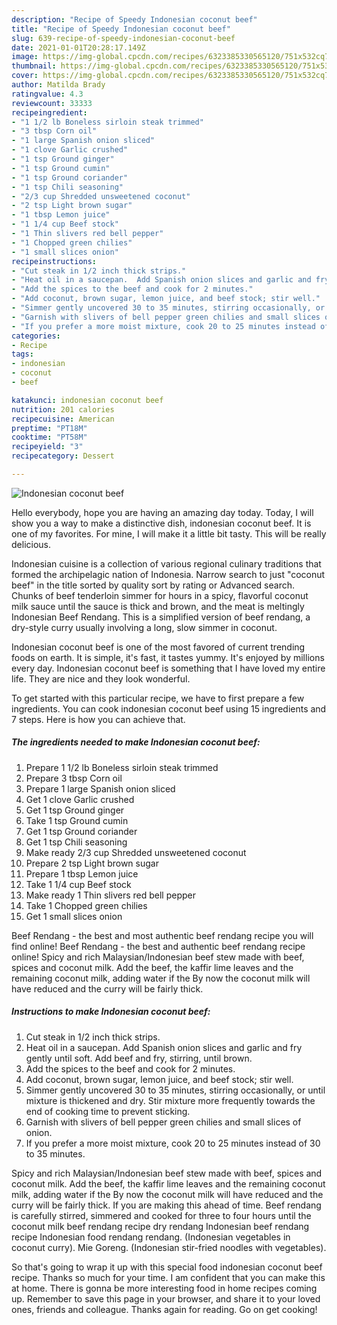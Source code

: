 ```yaml
---
description: "Recipe of Speedy Indonesian coconut beef"
title: "Recipe of Speedy Indonesian coconut beef"
slug: 639-recipe-of-speedy-indonesian-coconut-beef
date: 2021-01-01T20:28:17.149Z
image: https://img-global.cpcdn.com/recipes/6323385330565120/751x532cq70/indonesian-coconut-beef-recipe-main-photo.jpg
thumbnail: https://img-global.cpcdn.com/recipes/6323385330565120/751x532cq70/indonesian-coconut-beef-recipe-main-photo.jpg
cover: https://img-global.cpcdn.com/recipes/6323385330565120/751x532cq70/indonesian-coconut-beef-recipe-main-photo.jpg
author: Matilda Brady
ratingvalue: 4.3
reviewcount: 33333
recipeingredient:
- "1 1/2 lb Boneless sirloin steak trimmed"
- "3 tbsp Corn oil"
- "1 large Spanish onion sliced"
- "1 clove Garlic crushed"
- "1 tsp Ground ginger"
- "1 tsp Ground cumin"
- "1 tsp Ground coriander"
- "1 tsp Chili seasoning"
- "2/3 cup Shredded unsweetened coconut"
- "2 tsp Light brown sugar"
- "1 tbsp Lemon juice"
- "1 1/4 cup Beef stock"
- "1 Thin slivers red bell pepper"
- "1 Chopped green chilies"
- "1 small slices onion"
recipeinstructions:
- "Cut steak in 1/2 inch thick strips."
- "Heat oil in a saucepan.  Add Spanish onion slices and garlic and fry gently until soft.  Add beef and fry, stirring, until brown."
- "Add the spices to the beef and cook for 2 minutes."
- "Add coconut, brown sugar, lemon juice, and beef stock; stir well."
- "Simmer gently uncovered 30 to 35 minutes, stirring occasionally, or until mixture is thickened and dry.  Stir mixture more frequently towards the end of cooking time to prevent sticking."
- "Garnish with slivers of bell pepper green chilies and small slices of onion."
- "If you prefer a more moist mixture, cook 20 to 25 minutes instead of 30 to 35 minutes."
categories:
- Recipe
tags:
- indonesian
- coconut
- beef

katakunci: indonesian coconut beef 
nutrition: 201 calories
recipecuisine: American
preptime: "PT18M"
cooktime: "PT58M"
recipeyield: "3"
recipecategory: Dessert

---
```



![Indonesian coconut beef](https://img-global.cpcdn.com/recipes/6323385330565120/751x532cq70/indonesian-coconut-beef-recipe-main-photo.jpg)

Hello everybody, hope you are having an amazing day today. Today, I will show you a way to make a distinctive dish, indonesian coconut beef. It is one of my favorites. For mine, I will make it a little bit tasty. This will be really delicious.

Indonesian cuisine is a collection of various regional culinary traditions that formed the archipelagic nation of Indonesia. Narrow search to just &#34;coconut beef&#34; in the title sorted by quality sort by rating or Advanced search. Chunks of beef tenderloin simmer for hours in a spicy, flavorful coconut milk sauce until the sauce is thick and brown, and the meat is meltingly Indonesian Beef Rendang. This is a simplified version of beef rendang, a dry-style curry usually involving a long, slow simmer in coconut.

Indonesian coconut beef is one of the most favored of current trending foods on earth. It is simple, it's fast, it tastes yummy. It's enjoyed by millions every day. Indonesian coconut beef is something that I have loved my entire life. They are nice and they look wonderful.


To get started with this particular recipe, we have to first prepare a few ingredients. You can cook indonesian coconut beef using 15 ingredients and 7 steps. Here is how you can achieve that.

<!--inarticleads1-->

##### The ingredients needed to make Indonesian coconut beef:

1. Prepare 1 1/2 lb Boneless sirloin steak trimmed
1. Prepare 3 tbsp Corn oil
1. Prepare 1 large Spanish onion sliced
1. Get 1 clove Garlic crushed
1. Get 1 tsp Ground ginger
1. Take 1 tsp Ground cumin
1. Get 1 tsp Ground coriander
1. Get 1 tsp Chili seasoning
1. Make ready 2/3 cup Shredded unsweetened coconut
1. Prepare 2 tsp Light brown sugar
1. Prepare 1 tbsp Lemon juice
1. Take 1 1/4 cup Beef stock
1. Make ready 1 Thin slivers red bell pepper
1. Take 1 Chopped green chilies
1. Get 1 small slices onion


Beef Rendang - the best and most authentic beef rendang recipe you will find online! Beef Rendang - the best and authentic beef rendang recipe online! Spicy and rich Malaysian/Indonesian beef stew made with beef, spices and coconut milk. Add the beef, the kaffir lime leaves and the remaining coconut milk, adding water if the By now the coconut milk will have reduced and the curry will be fairly thick. 

<!--inarticleads2-->

##### Instructions to make Indonesian coconut beef:

1. Cut steak in 1/2 inch thick strips.
1. Heat oil in a saucepan.  Add Spanish onion slices and garlic and fry gently until soft.  Add beef and fry, stirring, until brown.
1. Add the spices to the beef and cook for 2 minutes.
1. Add coconut, brown sugar, lemon juice, and beef stock; stir well.
1. Simmer gently uncovered 30 to 35 minutes, stirring occasionally, or until mixture is thickened and dry.  Stir mixture more frequently towards the end of cooking time to prevent sticking.
1. Garnish with slivers of bell pepper green chilies and small slices of onion.
1. If you prefer a more moist mixture, cook 20 to 25 minutes instead of 30 to 35 minutes.


Spicy and rich Malaysian/Indonesian beef stew made with beef, spices and coconut milk. Add the beef, the kaffir lime leaves and the remaining coconut milk, adding water if the By now the coconut milk will have reduced and the curry will be fairly thick. If you are making this ahead of time. Beef rendang is carefully stirred, simmered and cooked for three to four hours until the coconut milk beef rendang recipe dry rendang Indonesian beef rendang recipe Indonesian food rendang rendang. (Indonesian vegetables in coconut curry). Mie Goreng. (Indonesian stir-fried noodles with vegetables). 

So that's going to wrap it up with this special food indonesian coconut beef recipe. Thanks so much for your time. I am confident that you can make this at home. There is gonna be more interesting food in home recipes coming up. Remember to save this page in your browser, and share it to your loved ones, friends and colleague. Thanks again for reading. Go on get cooking!
